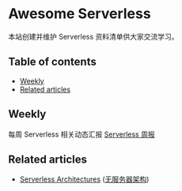 # Awesome Serverless
本站创建并维护 Serverless 资料清单供大家交流学习。

## Table of contents
* [Weekly](/weekly)
* [Related articles](/articles)

## Weekly
每周 Serverless 相关动态汇报 [Serverless 周报](weekly)

## Related articles
* [Serverless Architectures](https://martinfowler.com/articles/serverless.html) ([无服务器架构](articles/无服务器架构.md))
